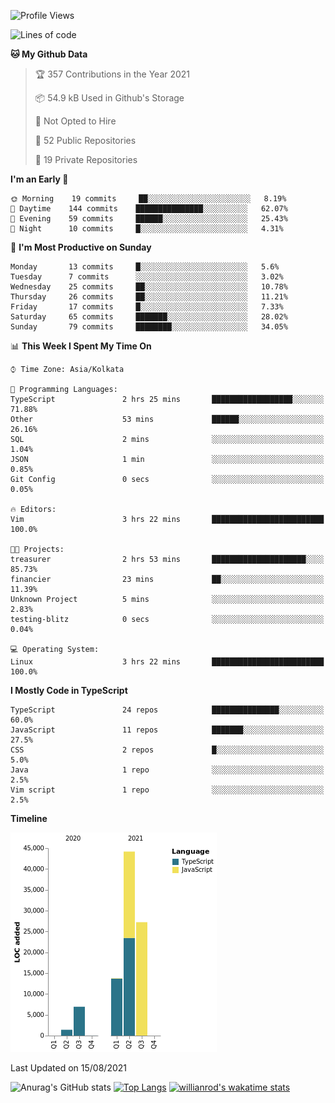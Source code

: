 <!--START_SECTION:waka-->
![Profile Views](http://img.shields.io/badge/Profile%20Views-0-blue)

![Lines of code](https://img.shields.io/badge/From%20Hello%20World%20I%27ve%20Written-93531%20lines%20of%20code-blue)

**🐱 My Github Data** 

> 🏆 357 Contributions in the Year 2021
 > 
> 📦 54.9 kB Used in Github's Storage 
 > 
> 🚫 Not Opted to Hire
 > 
> 📜 52 Public Repositories 
 > 
> 🔑 19 Private Repositories  
 > 
**I'm an Early 🐤** 

```text
🌞 Morning    19 commits     ██░░░░░░░░░░░░░░░░░░░░░░░   8.19% 
🌆 Daytime    144 commits    ███████████████░░░░░░░░░░   62.07% 
🌃 Evening    59 commits     ██████░░░░░░░░░░░░░░░░░░░   25.43% 
🌙 Night      10 commits     █░░░░░░░░░░░░░░░░░░░░░░░░   4.31%

```
📅 **I'm Most Productive on Sunday** 

```text
Monday       13 commits     █░░░░░░░░░░░░░░░░░░░░░░░░   5.6% 
Tuesday      7 commits      ░░░░░░░░░░░░░░░░░░░░░░░░░   3.02% 
Wednesday    25 commits     ██░░░░░░░░░░░░░░░░░░░░░░░   10.78% 
Thursday     26 commits     ██░░░░░░░░░░░░░░░░░░░░░░░   11.21% 
Friday       17 commits     █░░░░░░░░░░░░░░░░░░░░░░░░   7.33% 
Saturday     65 commits     ███████░░░░░░░░░░░░░░░░░░   28.02% 
Sunday       79 commits     ████████░░░░░░░░░░░░░░░░░   34.05%

```


📊 **This Week I Spent My Time On** 

```text
⌚︎ Time Zone: Asia/Kolkata

💬 Programming Languages: 
TypeScript               2 hrs 25 mins       ██████████████████░░░░░░░   71.88% 
Other                    53 mins             ██████░░░░░░░░░░░░░░░░░░░   26.16% 
SQL                      2 mins              ░░░░░░░░░░░░░░░░░░░░░░░░░   1.04% 
JSON                     1 min               ░░░░░░░░░░░░░░░░░░░░░░░░░   0.85% 
Git Config               0 secs              ░░░░░░░░░░░░░░░░░░░░░░░░░   0.05%

🔥 Editors: 
Vim                      3 hrs 22 mins       █████████████████████████   100.0%

🐱‍💻 Projects: 
treasurer                2 hrs 53 mins       █████████████████████░░░░   85.73% 
financier                23 mins             ██░░░░░░░░░░░░░░░░░░░░░░░   11.39% 
Unknown Project          5 mins              ░░░░░░░░░░░░░░░░░░░░░░░░░   2.83% 
testing-blitz            0 secs              ░░░░░░░░░░░░░░░░░░░░░░░░░   0.04%

💻 Operating System: 
Linux                    3 hrs 22 mins       █████████████████████████   100.0%

```

**I Mostly Code in TypeScript** 

```text
TypeScript               24 repos            ███████████████░░░░░░░░░░   60.0% 
JavaScript               11 repos            ███████░░░░░░░░░░░░░░░░░░   27.5% 
CSS                      2 repos             █░░░░░░░░░░░░░░░░░░░░░░░░   5.0% 
Java                     1 repo              ░░░░░░░░░░░░░░░░░░░░░░░░░   2.5% 
Vim script               1 repo              ░░░░░░░░░░░░░░░░░░░░░░░░░   2.5%

```


**Timeline**

![Chart not found](https://raw.githubusercontent.com/wise-introvert/wise-introvert/master/charts/bar_graph.png) 


 Last Updated on 15/08/2021
<!--END_SECTION:waka-->
![Anurag's GitHub stats](https://github-readme-stats.vercel.app/api?username=wise-introvert&count_private=true&show_icons=true)
[![Top Langs](https://github-readme-stats.vercel.app/api/top-langs/?username=wise-introvert&langs_count=10)](https://github.com/anuraghazra/github-readme-stats)
[![willianrod's wakatime stats](https://github-readme-stats.vercel.app/api/wakatime?username=wiseintrovert)](https://github.com/anuraghazra/github-readme-stats)
